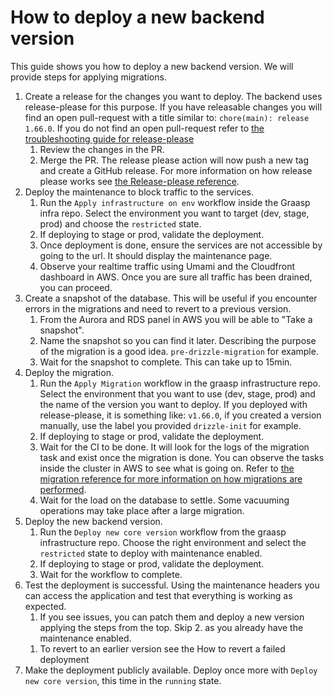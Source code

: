 # How to deploy a new backend version

This guide shows you how to deploy a new backend version.
We will provide steps for applying migrations.

1. Create a release for the changes you want to deploy. The backend uses release-please for this purpose. If you have releasable changes you will find an open pull-request with a title similar to: `chore(main): release 1.66.0`. If you do not find an open pull-request refer to [the troubleshooting guide for release-please](./reference/release-please.md)
   1. Review the changes in the PR.
   1. Merge the PR. The release please action will now push a new tag and create a GitHub release. For more information on how release please works see [the Release-please reference](./reference/release-please.md).
1. Deploy the maintenance to block traffic to the services.
   1. Run the `Apply infrastructure on env` workflow inside the Graasp infra repo. Select the environment you want to target (dev, stage, prod) and choose the `restricted` state.
   1. If deploying to stage or prod, validate the deployment.
   1. Once deployment is done, ensure the services are not accessible by going to the url. It should display the maintenance page.
   1. Observe your realtime traffic using Umami and the Cloudfront dashboard in AWS. Once you are sure all traffic has been drained, you can proceed.
1. Create a snapshot of the database. This will be useful if you encounter errors in the migrations and need to revert to a previous version.
   1. From the Aurora and RDS panel in AWS you will be able to "Take a snapshot".
   1. Name the snapshot so you can find it later. Describing the purpose of the migration is a good idea. `pre-drizzle-migration` for example.
   1. Wait for the snapshot to complete. This can take up to 15min.
1. Deploy the migration.
   1. Run the `Apply Migration` workflow in the graasp infrastructure repo. Select the environment that you want to use (dev, stage, prod) and the name of the version you want to deploy. If you deployed with release-please, it is something like: `v1.66.0`, if you created a version manually, use the label you provided `drizzle-init` for example.
   1. If deploying to stage or prod, validate the deployment.
   1. Wait for the CI to be done. It will look for the logs of the migration task and exist once the migration is done. You can observe the tasks inside the cluster in AWS to see what is going on. Refer to [the migration reference for more information on how migrations are performed](./architecture/devops.md).
   1. Wait for the load on the database to settle. Some vacuuming operations may take place after a large migration.
1. Deploy the new backend version.
   1. Run the `Deploy new core version` workflow from the graasp infrastructure repo. Choose the right environment and select the `restricted` state to deploy with maintenance enabled.
   1. If deploying to stage or prod, validate the deployment.
   1. Wait for the workflow to complete.
1. Test the deployment is successful. Using the maintenance headers you can access the application and test that everything is working as expected.
   1. If you see issues, you can patch them and deploy a new version applying the steps from the top. Skip 2. as you already have the maintenance enabled.
   <!-- TODO: add how to revert a failed deployment-->
   1. To revert to an earlier version see the How to revert a failed deployment
1. Make the deployment publicly available. Deploy once more with `Deploy new core version`, this time in the `running` state.
